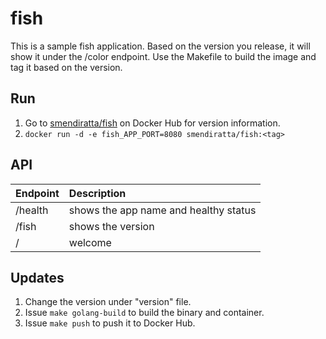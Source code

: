 # fish

This is a sample fish application. Based on the version you release, it will
show it under the /color endpoint. Use the Makefile to build the image and tag
it based on the version.

## Run
1. Go to [smendiratta/fish](https://hub.docker.com/r/smendiratta/fish) on Docker Hub for version information.
1. `docker run -d -e fish_APP_PORT=8080 smendiratta/fish:<tag>`

## API
| Endpoint       | Description           |
| :------------- |:-------------|
| /health   | shows the app name and healthy status |
| /fish    | shows the version |
| /   | welcome |

## Updates
1. Change the version under "version" file.
1. Issue `make golang-build` to build the binary and container.
1. Issue `make push` to push it to Docker Hub.
